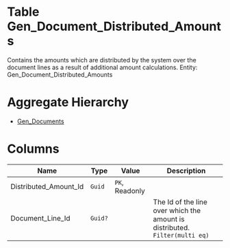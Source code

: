 # Table Gen_Document_Distributed_Amounts

Contains the amounts which are distributed by the system over the document lines as a result of additional amount calculations. Entity: Gen_Document_Distributed_Amounts

# Aggregate Hierarchy

* [Gen_Documents](Gen_Documents.md)

# Columns

| Name | Type | Value | Description |
| - | - | - | --- |
|Distributed_Amount_Id|`Guid`|`PK`, Readonly||
|Document_Line_Id|`Guid?`||The Id of the line over which the amount is distributed. `Filter(multi eq)` |
